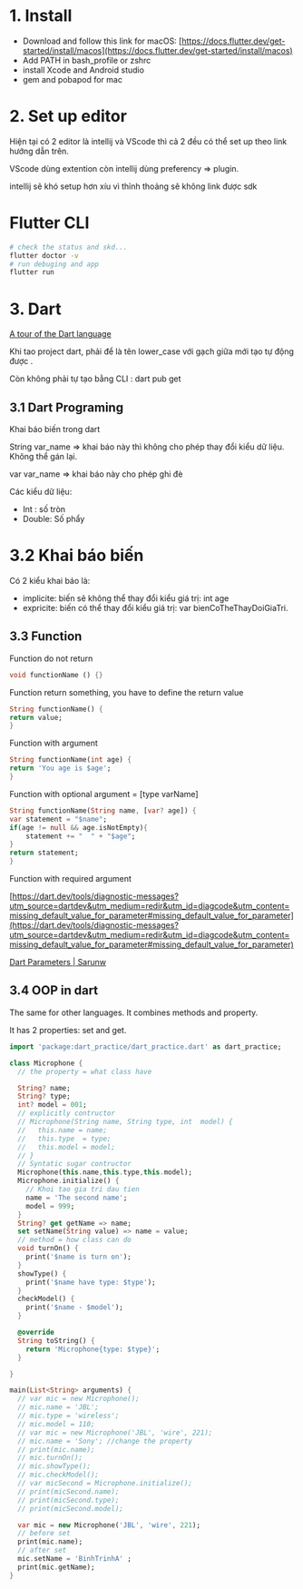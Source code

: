 # 1. Install

- Download and follow this link for macOS: [https://docs.flutter.dev/get-started/install/macos](https://docs.flutter.dev/get-started/install/macos)
- Add PATH in bash_profile or zshrc
- install Xcode and Android studio
- gem and pobapod for mac

# 2. Set up editor

Hiện tại có 2 editor là intellij và VScode thì cả 2 đều có thể set up theo link hướng dẫn trên.

VScode dùng extention còn intellij dùng preferency ⇒ plugin.

intellij sẽ khó setup hơn xíu vì thỉnh thoảng sẽ không link được sdk

# Flutter CLI

```bash
# check the status and skd...
flutter doctor -v 
# run debuging and app
flutter run
```

# 3. Dart

[A tour of the Dart language](https://dart.dev/guides/language/language-tour)

Khi tao project dart, phải để là tên lower_case với gạch giữa mới tạo tự động được .

Còn không phải tự tạo bằng  CLI : dart pub get

## 3.1 Dart Programing

Khai báo biến trong dart

String var_name ⇒ khai báo này thì không cho phép thay đổi kiểu dữ liệu. Không thể gán lại.

var var_name ⇒ khai báo này cho phép ghi đè

Các kiểu dữ liệu:

- Int : số tròn
- Double: Số phẩy

# 3.2 Khai báo biến

Có 2 kiểu khai báo là:

- implicite: biến sẽ không thể thay đổi kiểu giá trị: int age
- expricite: biến có thể thay đổi kiểu giá trị: var bienCoTheThayDoiGiaTri.

## 3.3 Function

Function do not return

```dart
void functionName () {}
```

Function return something, you have to define the return value

```dart
String functionName() {
return value;
}
```

Function with argument

```dart
String functionName(int age) {
return 'You age is $age';
}
```

Function with optional argument =  [type varName]

```dart
String functionName(String name, [var? age]) {
var statement = "$name";
if(age != null && age.isNotEmpty){
	statement += "  " + "$age";
}
return statement;
}
```

Function with required argument

[https://dart.dev/tools/diagnostic-messages?utm_source=dartdev&utm_medium=redir&utm_id=diagcode&utm_content=missing_default_value_for_parameter#missing_default_value_for_parameter](https://dart.dev/tools/diagnostic-messages?utm_source=dartdev&utm_medium=redir&utm_id=diagcode&utm_content=missing_default_value_for_parameter#missing_default_value_for_parameter)

[Dart Parameters | Sarunw](https://sarunw.com/posts/dart-parameters/)

## 3.4 OOP in dart

The same for other languages. It combines methods and property.

It has 2 properties: set and get.

```dart
import 'package:dart_practice/dart_practice.dart' as dart_practice;

class Microphone {
  // the property = what class have

  String? name;
  String? type;
  int? model = 001;
  // explicitly contructor
  // Microphone(String name, String type, int  model) {
  //   this.name = name;
  //   this.type  = type;
  //   this.model = model;
  // }
  // Syntatic sugar contructor
  Microphone(this.name,this.type,this.model);
  Microphone.initialize() {
    // Khoi tao gia tri dau tien
    name = 'The second name';
    model = 999;
  }
  String? get getName => name;
  set setName(String value) => name = value;
  // method = how class can do
  void turnOn() {
    print('$name is turn on');
  }
  showType() {
    print('$name have type: $type');
  }
  checkModel() {
    print('$name - $model');
  }

  @override
  String toString() {
    return 'Microphone{type: $type}';
  }

}

main(List<String> arguments) {
  // var mic = new Microphone();
  // mic.name = 'JBL';
  // mic.type = 'wireless';
  // mic.model = 110;
  // var mic = new Microphone('JBL', 'wire', 221);
  // mic.name = 'Sony'; //change the property
  // print(mic.name);
  // mic.turnOn();
  // mic.showType();
  // mic.checkModel();
  // var micSecond = Microphone.initialize();
  // print(micSecond.name);
  // print(micSecond.type);
  // print(micSecond.model);

  var mic = new Microphone('JBL', 'wire', 221);
  // before set
  print(mic.name);
  // after set
  mic.setName = 'BinhTrinhA' ;
  print(mic.getName);
}
```